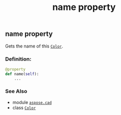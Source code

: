 ﻿---
title: name property
second_title: Aspose.CAD for Python via .NET API References
description: 
type: docs
weight: 1150
url: /aspose.cad/color/name/
is_root: false
---

## name property


Gets the name of this [`Color`](/cad/python-net/aspose.cad/color).
### Definition:
```python
@property
def name(self):
    ...
```

### See Also
* module [`aspose.cad`](../../)
* class [`Color`](/cad/python-net/aspose.cad/color)
